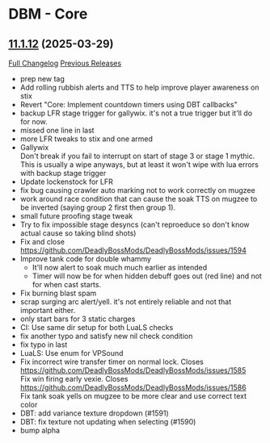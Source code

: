# DBM - Core

## [11.1.12](https://github.com/DeadlyBossMods/DeadlyBossMods/tree/11.1.12) (2025-03-29)
[Full Changelog](https://github.com/DeadlyBossMods/DeadlyBossMods/compare/11.1.11...11.1.12) [Previous Releases](https://github.com/DeadlyBossMods/DeadlyBossMods/releases)

- prep new tag  
- Add rolling rubbish alerts and TTS to help improve player awareness on stix  
- Revert "Core: Implement countdown timers using DBT callbacks"  
- backup LFR stage trigger for gallywix. it's not a true trigger but it'll do for now.  
- missed one line in last  
- more LFR tweaks to stix and one armed  
- Gallywix  
    Don't break if you fail to interrupt on start of stage 3 or stage 1 mythic. This is usually a wipe anyways, but at least it won't wipe with lua errors with backup stage trigger  
- Update lockenstock for LFR  
- fix bug causing crawler auto marking not to work correctly on mugzee  
- work around race condition that can cause the soak TTS on mugzee to be inverted (saying group 2 first then group 1).  
- small future proofing stage tweak  
- Try to fix impossible stage desyncs (can't reproeduce so don't know actual cause so taking blind shots)  
- Fix and close https://github.com/DeadlyBossMods/DeadlyBossMods/issues/1594  
- Improve tank code for double whammy  
     - It'll now alert to soak much much earlier as intended  
     - Timer will now be for when hidden debuff goes out (red line) and not for when cast starts.  
- Fix burning blast spam  
- scrap surging arc alert/yell. it's not entirely reliable and not that important either.  
- only start bars for 3 static charges  
- CI: Use same dir setup for both LuaLS checks  
- fix another typo and satisfy new nil check condition  
- fix typo in last  
- LuaLS: Use enum for VPSound  
- Fix incorrect wire transfer timer on normal lock. Closes https://github.com/DeadlyBossMods/DeadlyBossMods/issues/1585  
    Fix win firing early vexie. Closes https://github.com/DeadlyBossMods/DeadlyBossMods/issues/1586  
    Fix tank soak yells on mugzee to be more clear and use correct text color  
- DBT: add variance texture dropdown (#1591)  
- DBT: fix texture not updating when selecting (#1590)  
- bump alpha  
